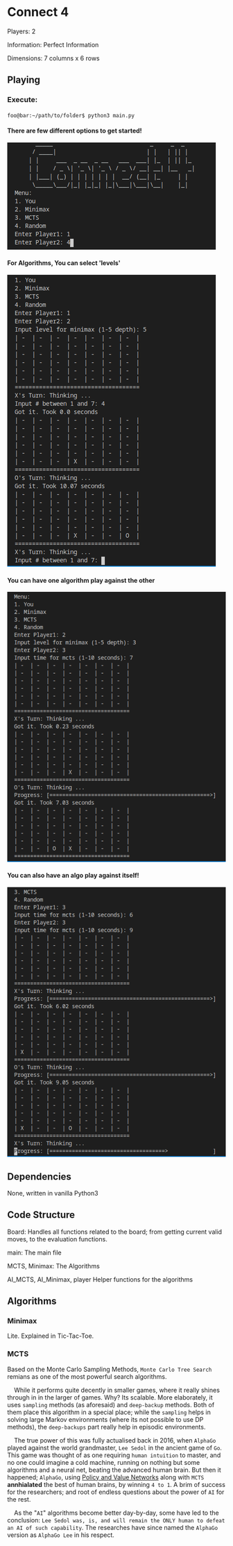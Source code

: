 # Connect 4
Players: 2

Information: Perfect Information

Dimensions: 7 columns x 6 rows

## Playing
### Execute:
`foo@bar:~/path/to/folder$ python3 main.py`

#### There are few different options to get started!
![Main Menu](./Images/Menu.png)

#### For Algorithms, You can select 'levels'
![Minimax Levels](./Images/MinimaxLevels.png)

#### You can have one algorithm play against the other
![Minimax vs MCTS](./Images/MinimaxVMCTS.png)

#### You can also have an algo play against itself!
![MCTS vs MCTS](./Images/MCTSvMCTS.png)

## Dependencies
None, written in vanilla Python3

## Code Structure
Board:
    Handles all functions related to the board; from getting current valid moves, to the evaluation functions.

main:
    The main file

MCTS, Minimax:
    The Algorithms

AI_MCTS, AI_Minimax, player
    Helper functions for the algorithms

## Algorithms
### Minimax
Lite. Explained in Tic-Tac-Toe.

### MCTS
Based on the Monte Carlo Sampling Methods, `Monte Carlo Tree Search` remians as one of the most powerful search algorithms. 

&nbsp;&nbsp;&nbsp; While it performs quite decently in smaller games, where it really shines through in in the larger of games. Why? Its scalable. More elaborately, it uses `sampling` methods (as aforesaid) and `deep-backup` methods. Both of them place this algorithm in a special place; while the `sampling` helps in solving large Markov environments (where its not possible to use DP methods), the `deep-backups` part really help in episodic environments. 

&nbsp;&nbsp;&nbsp; The true power of this was fully actualised back in 2016, when `AlphaGo` played against the world grandmaster, `Lee Sedol` in the ancient game of `Go`. This game was thought of as one requiring `human intuition` to master, and no one could imagine a cold machine, running on nothing but some algorithms and a neural net, beating the advanced human brain. But then it happened;  `AlphaGo`, using [Policy and Value Networks](./NOTE.md) along with `MCTS` **annhialated** the best of human brains, by winning `4 to 1`. A brim of success for the researchers; and root of endless questions about the power of `AI` for the rest.

&nbsp;&nbsp;&nbsp; As the "`AI`" algorithms become better day-by-day, some have led to the conclusion: `Lee Sedol was, is, and will remain the ONLY human to defeat an AI of such capability`. The researches have since named the `AlphaGo` version as `AlphaGo Lee` in his respect.
